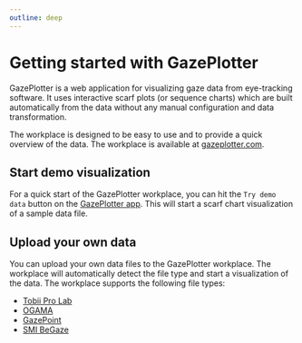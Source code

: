 ```yaml
---
outline: deep
---
```


# Getting started with GazePlotter
GazePlotter is a web application for visualizing gaze data from eye-tracking software. It uses interactive scarf plots (or sequence charts) which are built automatically from the data without any manual configuration and data transformation.

The workplace is designed to be easy to use and to provide a quick overview of the data. The workplace is available at [gazeplotter.com](https://gazeplotter.com).

## Start demo visualization

For a quick start of the GazePlotter workplace, you can hit the `Try demo data` button on the [GazePlotter app](https://gazeplotter.com). This will start a scarf chart visualization of a sample data file.

## Upload your own data
You can upload your own data files to the GazePlotter workplace. The workplace will automatically detect the file type and start a visualization of the data. The workplace supports the following file types:

- [Tobii Pro Lab](./tobii-pro-lab/)
- [OGAMA](./ogama/)
- [GazePoint](./gazepoint/)
- [SMI BeGaze](./smi-begaze/)
